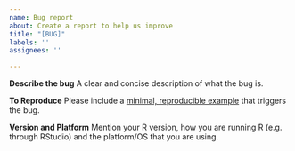 ```yaml
---
name: Bug report
about: Create a report to help us improve
title: "[BUG]"
labels: ''
assignees: ''

---
```


**Describe the bug**
A clear and concise description of what the bug is.

**To Reproduce**
Please include a [minimal, reproducible example](https://stackoverflow.com/help/minimal-reproducible-example) that triggers the bug.

**Version and Platform**
 Mention your R version, how you are running R (e.g. through RStudio) and the platform/OS that you are using.
